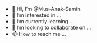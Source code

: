 - 👋 Hi, I’m @Mus-Anak-Samin
- 👀 I’m interested in ...
- 🌱 I’m currently learning ...
- 💞️ I’m looking to collaborate on ...
- 📫 How to reach me ...

<!---
Mus-Anak-Samin/Mus-Anak-Samin is a ✨ special ✨ repository because its `README.md` (this file) appears on your GitHub profile.
You can click the Preview link to take a look at your changes.
--->
